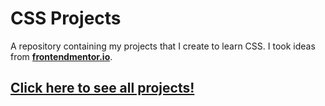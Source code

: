 # CSS Projects
 A repository containing my projects that I create to learn CSS.
  I took ideas from [**frontendmentor.io**](https://www.frontendmentor.io/).
 ## [**Click here to see all projects!**]( https://seabool.github.io/css-projects/)